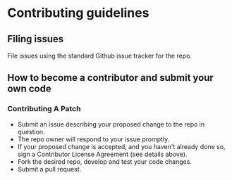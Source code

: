 # Contributing guidelines

## Filing issues

File issues using the standard Github issue tracker for the repo.

## How to become a contributor and submit your own code

### Contributing A Patch

* Submit an issue describing your proposed change to the repo in question.
* The repo owner will respond to your issue promptly.
* If your proposed change is accepted, and you haven't already done so, sign a Contributor License Agreement (see details above).
* Fork the desired repo, develop and test your code changes.
* Submit a pull request.
